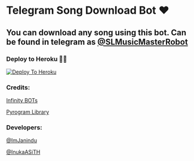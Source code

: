 # Telegram Song Download Bot ❤

## You can download any song using this bot. Can be found in telegram as [@SLMusicMasterRobot](http://t.me/SLMusicMasterRobot)

### Deploy to Heroku 🏃‍♂

[![Deploy To Heroku](https://www.herokucdn.com/deploy/button.svg)](https://heroku.com/deploy?template=https://github.com/kasu2002/Emma-Music-Bot)

### Credits:

[Infinity BOTs](https://t.me/Infinity_BOTs)

[Pyrogram Library](https://github.com/pyrogram/pyrogram)

### Developers:

[@ImJanindu](https://t.me/ImJanindu)

[@InukaASiTH](https://t.me/InukaASiTH)
